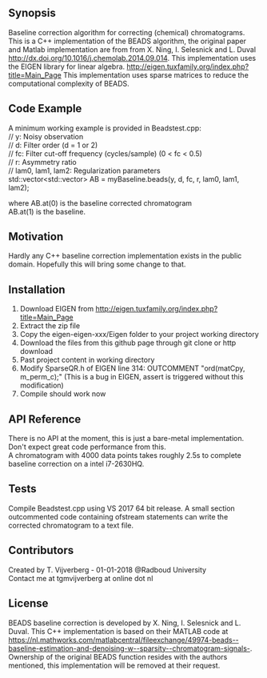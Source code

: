 ## Synopsis

Baseline correction algorithm for correcting (chemical) chromatograms. This is a C++ implementation of the BEADS algorithm, the original paper and Matlab implementation are from from X. Ning, I. Selesnick and L. Duval http://dx.doi.org/10.1016/j.chemolab.2014.09.014.
This implementation uses the EIGEN library for linear algebra. http://eigen.tuxfamily.org/index.php?title=Main_Page This implementation uses sparse matrices to reduce the computational complexity of BEADS.

## Code Example

A minimum working example is provided in Beadstest.cpp:  
//   y: Noisy observation  
//   d: Filter order (d = 1 or 2)  
//   fc: Filter cut-off frequency (cycles/sample) (0 < fc < 0.5)  
//   r: Asymmetry ratio  
//   lam0, lam1, lam2: Regularization parameters  
std::vector<std::vector<double>> AB = myBaseline.beads(y, d, fc, r, lam0, lam1, lam2);  

where AB.at(0) is the baseline corrected chromatogram  
AB.at(1) is the baseline.  

## Motivation

Hardly any C++ baseline correction implementation exists in the public domain. Hopefully this will bring some change to that.  

## Installation

1. Download EIGEN from http://eigen.tuxfamily.org/index.php?title=Main_Page    
2. Extract the zip file  
3. Copy the eigen-eigen-xxx/Eigen folder to your project working directory  
4. Download the files from this github page through git clone or http download  
5. Past project content in working directory 
6. Modify SparseQR.h of EIGEN line 314: OUTCOMMENT "ord(matCpy, m_perm_c);" (This is a bug in EIGEN, assert is triggered without this modification)
6. Compile should work now 

## API Reference

There is no API at the moment, this is just a bare-metal implementation. Don't expect great code performance from this.  
A chromatogram with 4000 data points takes roughly 2.5s to complete baseline correction on a intel i7-2630HQ.   

## Tests

Compile Beadstest.cpp using VS 2017 64 bit release. A small section outcommented code containing ofstream statements can write the corrected chromatogram to a text file.  

## Contributors

Created by T. Vijverberg - 01-01-2018 @Radboud University  
Contact me at tgmvijverberg at online dot nl  


## License

BEADS baseline correction is developed by X. Ning, I. Selesnick and L. Duval. This C++ implementation is based on their MATLAB code at https://nl.mathworks.com/matlabcentral/fileexchange/49974-beads--baseline-estimation-and-denoising-w--sparsity--chromatogram-signals-.  
Ownership of the original BEADS function resides with the authors mentioned, this implementation will be removed at their request.  